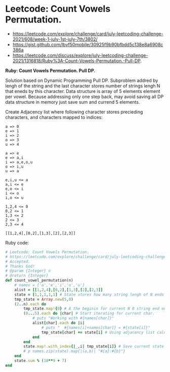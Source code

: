 # Leetcode: Count Vowels Permutation.

- https://leetcode.com/explore/challenge/card/july-leetcoding-challenge-2021/608/week-1-july-1st-july-7th/3802/
- https://gist.github.com/lbvf50mobile/30925f9b90bfbdd5c138e8a6908c386a
- https://leetcode.com/discuss/explore/july-leetcoding-challenge-2021/1316818/Ruby%3A-Count-Vowels-Permutation.-Pull-DP.

**Ruby: Count Vowels Permutation. Pull DP.**

Solution based on Dynamic Programming Pull DP. Subproblem addred by lengh of the string and the last character stores number of strings lengh N that eneds by this character. Data structure is array of 5 elements element per vowel. Because addressing only one step back, may avoid saving all DP data structure in memory just save sum and currend 5 elements.

Create Adjacency list where following character stores precieding characters, and characters mapped to indices:
```
a => 0
e => 1
i => 2
o => 3
u => 4

a => e
e => a,i
i => a,e,o,u
o => i,u
u => a

e,i,u <= a
a,i <= e
e,o <= i
i <= o
i,o <= u

1,2,4 <= 0
0,2 <= 1
1,3 <= 2
2 <= 3
2,3 <= 4

[[1,2,4],[0,2],[1,3],[2],[2,3]]
```
Ruby code:
```Ruby
# Leetcode: Count Vowels Permutation.
# https://leetcode.com/explore/challenge/card/july-leetcoding-challenge-2021/608/week-1-july-1st-july-7th/3802/
# Accepted.
# Thanks God!
# @param {Integer} n
# @return {Integer}
def count_vowel_permutation(n)
    # names = ['a','e','i','o','u']
    alist = [[1,2,4],[0,2],[1,3],[2],[2,3]]
    state = [1,1,1,1,1] # State stores how many string lengh of N ends on this char.
    tmp_state = Array.new(5,0)
    (2..n).each do
        tmp_state.map!{0} # A the beginin for current N 0 string end on the char.
        (0...5).each do |char| # Start iterating for current char.
            # puts "Working with #{names[char]}"
            alist[char].each do |i|
                # puts "  #{names[i]+names[char]} = #{state[i]}"
                tmp_state[char] += state[i] # Using adjacency list calulate number of strings.
            end
        end
        state.map!.with_index{|_,i| tmp_state[i]} # Save current state for further iterations.
        # p names.zip(state).map{|(a,b)| "#{a}:#{b}"}
    end
    state.sum % (10**9 + 7)
end
```

